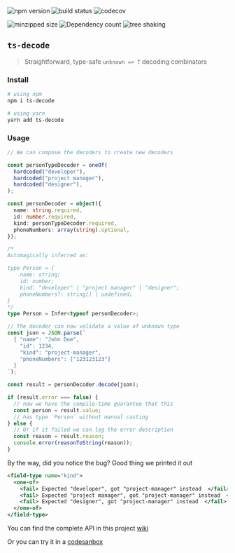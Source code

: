 ![npm version](https://badgen.net/npm/v/ts-decode) ![build status](https://badgen.net/github/checks/styfle/packagephobia/main) ![codecov](https://badgen.net/codecov/c/github/ascandone/ts-decode/master)

![minzipped size](https://badgen.net/bundlephobia/minzip/ts-decode) ![Dependency count](https://badgen.net/bundlephobia/dependency-count/ts-decode) ![tree shaking](https://badgen.net/bundlephobia/tree-shaking/ts-decode@latest)

## `ts-decode`

> Straightforward, type-safe `unknown => T` decoding combinators

### Install

```bash
# using npm
npm i ts-decode

# using yarn
yarn add ts-decode
```

### Usage

```ts
// We can compose the decoders to create new decoders

const personTypeDecoder = oneOf(
  hardcoded("developer"),
  hardcoded("project manager"),
  hardcoded("designer"),
);

const personDecoder = object({
  name: string.required,
  id: number.required,
  kind: personTypeDecoder.required,
  phoneNumbers: array(string).optional,
});

/*
Automagically inferred as:

type Person = {
    name: string;
    id: number;
    kind: "developer" | "project manager" | "designer";
    phoneNumbers?: string[] | undefined;
}
*/
type Person = Infer<typeof personDecoder>;

// The decoder can now validate a value of unknown type
const json = JSON.parse(`
  { "name": "John Doe",
    "id": 1234,
    "kind": "project-manager",
    "phoneNumbers": ["123123123"]
  }
`);

const result = personDecoder.decode(json);

if (result.error === false) {
  // now we have the compile-time guarantee that this
  const person = result.value;
  // has type `Person` without manual casting
} else {
  // Or if it failed we can log the error description
  const reason = result.reason;
  console.error(reasonToString(reason));
}
```

By the way, did you notice the bug?
Good thing we printed it out

```xml
<field-type name="kind">
  <one-of>
    <fail> Expected "developer", got "project-manager" instead  </fail>
    <fail> Expected "project manager", got "project-manager" instead  </fail>
    <fail> Expected "designer", got "project-manager" instead  </fail>
  </one-of>
</field-type>
```

You can find the complete API in this project [wiki](https://github.com/ascandone/ts-decode/wiki/Decoders)

Or you can try it in a [codesanbox](https://codesandbox.io/s/ts-decode-playground-xw3yb?file=/src/index.ts)

